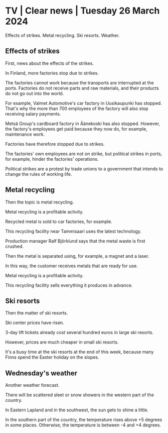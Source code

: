# TV \| Clear news \| Tuesday 26 March 2024

Effects of strikes. Metal recycling. Ski resorts. Weather.

## Effects of strikes

First, news about the effects of the strikes.

In Finland, more factories stop due to strikes.

The factories cannot work because the transports are interrupted at the ports. Factories do not receive parts and raw materials, and their products do not go out into the world.

For example, Valmet Automotive's car factory in Uusikaupunki has stopped. That's why the more than 700 employees of the factory will also stop receiving salary payments.

Metsä Group's cardboard factory in Äänekoski has also stopped. However, the factory's employees get paid because they now do, for example, maintenance work.

Factories have therefore stopped due to strikes.

The factories' own employees are not on strike, but political strikes in ports, for example, hinder the factories' operations.

Political strikes are a protest by trade unions to a government that intends to change the rules of working life.

## Metal recycling

Then the topic is metal recycling.

Metal recycling is a profitable activity.

Recycled metal is sold to car factories, for example.

This recycling facility near Tammisaari uses the latest technology.

Production manager Ralf Björklund says that the metal waste is first crushed.

Then the metal is separated using, for example, a magnet and a laser.

In this way, the customer receives metals that are ready for use.

Metal recycling is a profitable activity.

This recycling facility sells everything it produces in advance.

## Ski resorts

Then the matter of ski resorts.

Ski center prices have risen.

3-day lift tickets already cost several hundred euros in large ski resorts.

However, prices are much cheaper in small ski resorts.

It's a busy time at the ski resorts at the end of this week, because many Finns spend the Easter holiday on the slopes.

## Wednesday's weather

Another weather forecast.

There will be scattered sleet or snow showers in the western part of the country.

In Eastern Lapland and in the southwest, the sun gets to shine a little.

In the southern part of the country, the temperature rises above +5 degrees in some places. Otherwise, the temperature is between -4 and +4 degrees.

